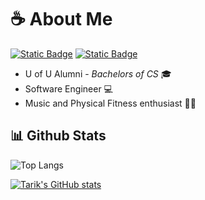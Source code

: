 # :coffee: About Me
[![Static Badge](https://img.shields.io/badge/My%20LinkedIn-0072b1?logo=linkedin)](https://www.linkedin.com/in/tarik-vu-020043210) [![Static Badge](https://img.shields.io/badge/My_Resume-FFFFFF?logo=microsoftword&logoColor=212121)](https://docs.google.com/document/d/11ZFGZamTNnfn_sJV2pvoaZ9XD4ddTv9N/edit?usp=sharing&ouid=113768620317126226341&rtpof=true&sd=true)


- U of U Alumni - _Bachelors of CS_ 🎓
- Software Engineer 💻
- Music and Physical Fitness enthusiast 🎵🏃




## 📊 Github Stats
![Top Langs](https://github-readme-stats.vercel.app/api/top-langs/?username=TarikVu\&layout=compact\&theme=tokyonight\&title_color=f8f8f8)

[![Tarik's GitHub stats](https://github-readme-stats.vercel.app/api?username=TarikVu\&custom_title=My%20Stats\&title_color=f8f8f8\&show_icons=true\&theme=tokyonight\&rank_icon=github\&hide=contribs)](https://github.com/anuraghazra/github-readme-stats)


<!--
**TarikVu/TarikVu** is a ✨ _special_ ✨ repository because its `README.md` (this file) appears on your GitHub profile.

Here are some ideas to get you started:

- 🔭 I’m currently working on ...
- 🌱 I’m currently learning ...
- 👯 I’m looking to collaborate on ...
- 🤔 I’m looking for help with ...
- 💬 Ask me about ...
- 📫 How to reach me: ...
- 😄 Pronouns: ...
- ⚡ Fun fact: ...
-->
